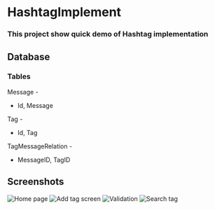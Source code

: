 # HashtagImplement

### This project show quick demo of Hashtag implementation

## Database
### Tables
Message -
- Id, Message

Tag - 
- Id, Tag

TagMessageRelation - 
- MessageID, TagID

## Screenshots
![Home page](/screenshot/Screenshot_20201005-211348.png?raw=true "Home page")
![Add tag screen](/screenshot/Screenshot_20201005-211355.png?raw=true "Add tag screen")
![Validation](/screenshot/Screenshot_20201005-211431.png?raw=true "Validation")
![Search tag](/screenshot/Screenshot_20201005-211452.png?raw=true "Search tag")
